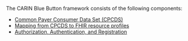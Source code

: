 

The CARIN Blue Button framework consists of the following components:

* [Common Payer Consumer Data Set (CPCDS)](Common_Payer_Consumer_Data_Set_(CPCDS).html)
* [Mapping from CPCDS to FHIR resource profiles](Mapping_from_CPCDS_to_FHIR_Resources.html)
* [Authorization, Authentication, and Registration](Authorization,_Authentication,_and_Registration.html)




